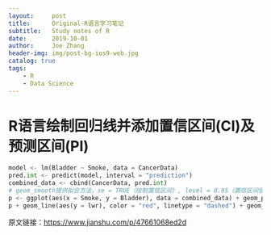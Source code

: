 ```yaml
---
layout:     post
title:      Original-R语言学习笔记
subtitle:   Study notes of R
date:       2019-10-01
author:     Joe Zhang
header-img: img/post-bg-ios9-web.jpg
catalog: true
tags:
    - R
    - Data Science
---
```


# R语言绘制回归线并添加置信区间(CI)及预测区间(PI)

```python
model <- lm(Bladder ~ Smoke, data = CancerData)
pred.int <- predict(model, interval = "prediction")
combined_data <- cbind(CancerData, pred.int)
# geom_smooth提供拟合方法，se = TRUE（绘制置信区间）, level = 0.95（置信区间值）
p <- ggplot(aes(x = Smoke, y = Bladder), data = combined_data) + geom_point() + geom_smooth(method = 'lm')   
p + geom_line(aes(y = lwr), color = "red", linetype = "dashed") + geom_line(aes(y = upr), color = "red", linetype = "dashed")
```
原文链接：<https://www.jianshu.com/p/47661068ed2d>
